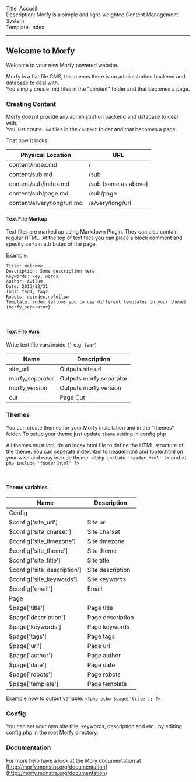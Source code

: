 Title: Accueil  
Description: Morfy is a simple and light-weighted Content Management System  
Template: index  

----

## Welcome to Morfy

Welcome to your new Morfy powered website. 

Morfy is a flat file CMS, this means there is no administration backend and database to deal with.  
You simply create .md files in the "content" folder and that becomes a page. 

### Creating Content

Morfy doesnt provide any administration backend and database to deal with.  
You just create `.md` files in the `content` folder and that becomes a page.

That how it looks:

<table class="table">
    <thead>
        <tr><th>Physical Location</th><th>URL</th></tr>
    </thead>
    <tbody>
        <tr><td>content/index.md</td><td>/</td></tr>
        <tr><td>content/sub.md</td><td>/sub</td></tr>
        <tr><td>content/sub/index.md</td><td>/sub (same as above)</td></tr>
        <tr><td>content/sub/page.md</td><td>/sub/page</td></tr>
        <tr><td>content/a/very/long/url.md</td><td>/a/very/long/url</td></tr>
    </tbody>
</table>


#### Text File Markup

Text files are marked up using Markdown Plugin. They can also contain regular HTML.
At the top of text files you can place a block comment and specify certain attributes of the page.

Example:
	
	Title: Welcome  
	Description: Some description here   
    Keywords: key, words
	Author: Awilum  
	Date: 2013/12/31  
	Tags: tag1, tag2
    Robots: noindex,nofollow  
	Template: index (allows you to use different templates in your theme)  
	{morfy_separator}

<br>

#### Text File Vars

Write text file vars inside `{}` e.g. `{var}`

<table class="table">
    <thead>
        <tr><th>Name</th><th>Description</th></tr>
    </thead>
    <tbody>
        <tr><td>site_url</td><td>Outputs site url</td></tr>
        <tr><td>morfy_separator</td><td>Outputs morfy separator</td></tr>
        <tr><td>morfy_version</td><td>Outputs morfy version</td></tr>
        <tr><td>cut</td><td>Page Cut</td></tr>
    </tbody>
</table>

### Themes

You can create themes for your Morfy installation and in the "themes" folder.
To setup your theme just update `theme` setting in config.php

All themes must include an index.html file to define the HTML structure of the theme. 
You can seperate index.html to header.html and footer.html on your wish and easy include theme:
`<?php include 'header.html' ?>` and `<?php include 'footer.html' ?>`

<br>

#### Theme variables

<table class="table">
    <thead>
        <tr><th>Name</th><th>Description</th></tr>
    </thead>
    <tbody>
        <tr><td>Config</td><td></td></tr>
        <tr><td>$config['site_url']</td><td>Site url</td></tr>
        <tr><td>$config['site_charset']</td><td>Site charset</td></tr>
        <tr><td>$config['site_timezone']</td><td>Site timezone</td></tr>
        <tr><td>$config['site_theme']</td><td>Site theme</td></tr>
        <tr><td>$config['site_title']</td><td>Site title</td></tr>
        <tr><td>$config['site_description']</td><td>Site description</td></tr>
        <tr><td>$config['site_keywords']</td><td>Site keywords</td></tr>
        <tr><td>$config['email']</td><td>Email</td></tr>
        <tr><td>Page</td><td></td></tr>
        <tr><td>$page['title']</td><td>Page title</td></tr>
        <tr><td>$page['description']</td><td>Page description</td></tr>
        <tr><td>$page['keywords']</td><td>Page keywords</td></tr>
        <tr><td>$page['tags']</td><td>Page tags</td></tr>
        <tr><td>$page['url']</td><td>Page url</td></tr>
        <tr><td>$page['author']</td><td>Page author</td></tr>
        <tr><td>$page['date']</td><td>Page date</td></tr>
        <tr><td>$page['robots']</td><td>Page robots</td></tr>
        <tr><td>$page['template']</td><td>Page template</td></tr>
    </tbody>
</table>

Example how to output variable: `<?php echo $page['title']; ?>`


### Config
You can set your own site title, keywords, description and etc.. by editing config.php in the root Morfy directory. 

### Documentation
For more help have a look at the Mory documentation at [http://morfy.monstra.org/documentation](http://morfy.monstra.org/documentation)
